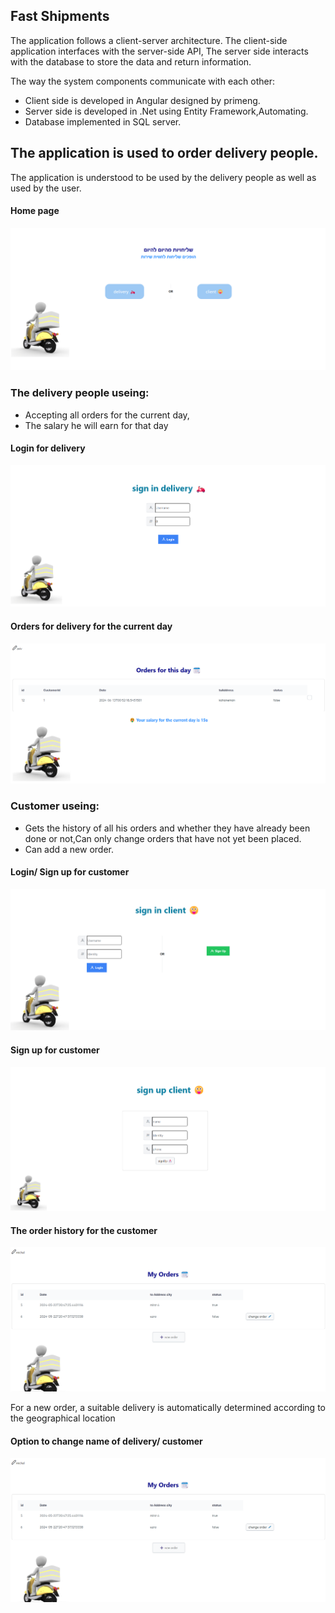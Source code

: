 ## Fast Shipments
The application follows a client-server architecture.
The client-side application interfaces with the server-side API,
The server side interacts with the database to store the data and return information.

The way the system components communicate with each other:
- Client side is developed in Angular designed by primeng.
- Server side is developed in .Net using Entity Framework,Automating.
- Database implemented in SQL server.

  
## The application is used to order delivery people.

The application is understood to be used by the delivery people as well as used by the user.

#### Home page
![App Screenshot](https://github.com/michal-saslow/Fast_Shipments/blob/main/Screenshots/choose.png)

### The delivery people useing: 
- Accepting all orders for the current day,
- The salary he will earn for that day

#### Login for delivery
![App Screenshot](https://github.com/michal-saslow/Fast_Shipments/blob/main/Screenshots/login-admin.png)
#### Orders for delivery for the current day
![App Screenshot](https://github.com/michal-saslow/Fast_Shipments/blob/main/Screenshots/order-admin.png)

### Customer useing:
- Gets the history of all his orders and whether they have already been done or not,Can only change orders that have not yet been placed.
- Can add a new order.
  
#### Login/ Sign up for customer
![App Screenshot](https://github.com/michal-saslow/Fast_Shipments/blob/main/Screenshots/login-user.png)
#### Sign up for customer
![App Screenshot](https://github.com/michal-saslow/Fast_Shipments/blob/main/Screenshots/sign-up.png)
#### The order history for the customer
![App Screenshot](https://github.com/michal-saslow/Fast_Shipments/blob/main/Screenshots/order-user.png)

For a new order, a suitable delivery is automatically determined according to the geographical location

#### Option to change name of delivery/ customer
![App Screenshot](https://github.com/michal-saslow/Fast_Shipments/blob/main/Screenshots/order-user.png)
